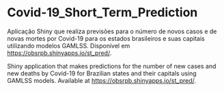 # Covid-19_Short_Term_Prediction

Aplicação Shiny que realiza previsões para o número de novos casos e de novas mortes por Covid-19 para os estados brasileiros e suas capitais utilizando modelos GAMLSS. Disponível em https://obsrpb.shinyapps.io/st_pred/.

Shiny application that makes predictions for the number of new cases and new deaths by Covid-19 for Brazilian states and their capitals using GAMLSS models. Available at https://obsrpb.shinyapps.io/st_pred/.

